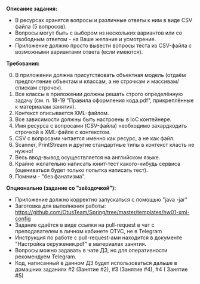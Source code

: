 **Описание задания:**

- В ресурсах хранятся вопросы и различные ответы к ним в виде CSV файла (5 вопросов).
- Вопросы могут быть с выбором из нескольких вариантов или со свободным ответом - на Ваше желание и усмотрение.
- Приложение должно просто вывести вопросы теста из CSV-файла с возможными вариантами ответа (если имеются).

**Требования:**

0. В приложении должна присутствовать объектная модель (отдаём предпочтение объектам и классам, а не строчкам и
   массивам/спискам строчек).
1. Все классы в приложении должны решать строго определённую задачу (см. п. 18-19 "Правила оформления кода.pdf",
   прикреплённые к материалам занятия).
2. Контекст описывается XML-файлом.
3. Все зависимости должны быть настроены в IoC контейнере.
4. Имя ресурса с вопросами (CSV-файла) необходимо захардкодить строчкой в XML-файле с контекстом.
5. CSV с вопросами читается именно как ресурс, а не как файл.
6. Scanner, PrintStream и другие стандартные типы в контекст класть не нужно!
7. Весь ввод-вывод осуществляется на английском языке.
8. Крайне желательно написать юнит-тест какого-нибудь сервиса (оцениваться будет только попытка написать тест).
9. Помним - "без фанатизма".

**Опционально (задание со "звёздочкой"):**

- Приложение должно корректно запускаться с помощью "java -jar"
- Заготовка для выполнения работы: https://github.com/OtusTeam/Spring/tree/master/templates/hw01-xml-config
- Задание сдаётся в виде ссылки на pull-request в чат с преподавателем в личном кабинете ОТУС, не в Telegram
- Инструкция по работе с pull-request-ами находится в документе "Настройка окружения.pdf" в материалах занятия.
- Вопросы можно задавать в чате ДЗ, но для оперативности рекомендуем Telegram.
- Код, написанный в данном ДЗ будет использоваться дальше в домашних заданиях #2 (Занятие #2), #3 (Занятие #4), #4 (
  Занятие #5)
